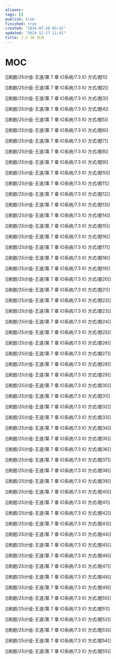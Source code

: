 ```yaml
---
aliases: 
tags: []
publish: true
finished: true
created: "2024-07-20 03:42"
updated: "2024-11-17 11:41"
title: 7.3 IO 方式
---
```

# MOC

[[刷题/25计组-王道/第 7 章 IO系统/7.3 IO 方式/题1]]

[[刷题/25计组-王道/第 7 章 IO系统/7.3 IO 方式/题2]]

[[刷题/25计组-王道/第 7 章 IO系统/7.3 IO 方式/题3]]

[[刷题/25计组-王道/第 7 章 IO系统/7.3 IO 方式/题4]]

[[刷题/25计组-王道/第 7 章 IO系统/7.3 IO 方式/题5]]

[[刷题/25计组-王道/第 7 章 IO系统/7.3 IO 方式/题6]]

[[刷题/25计组-王道/第 7 章 IO系统/7.3 IO 方式/题7]]

[[刷题/25计组-王道/第 7 章 IO系统/7.3 IO 方式/题8]]

[[刷题/25计组-王道/第 7 章 IO系统/7.3 IO 方式/题9]]

[[刷题/25计组-王道/第 7 章 IO系统/7.3 IO 方式/题10]]

[[刷题/25计组-王道/第 7 章 IO系统/7.3 IO 方式/题11]]

[[刷题/25计组-王道/第 7 章 IO系统/7.3 IO 方式/题12]]

[[刷题/25计组-王道/第 7 章 IO系统/7.3 IO 方式/题13]]

[[刷题/25计组-王道/第 7 章 IO系统/7.3 IO 方式/题14]]

[[刷题/25计组-王道/第 7 章 IO系统/7.3 IO 方式/题15]]

[[刷题/25计组-王道/第 7 章 IO系统/7.3 IO 方式/题16]]

[[刷题/25计组-王道/第 7 章 IO系统/7.3 IO 方式/题17]]

[[刷题/25计组-王道/第 7 章 IO系统/7.3 IO 方式/题18]]

[[刷题/25计组-王道/第 7 章 IO系统/7.3 IO 方式/题19]]

[[刷题/25计组-王道/第 7 章 IO系统/7.3 IO 方式/题20]]

[[刷题/25计组-王道/第 7 章 IO系统/7.3 IO 方式/题21]]

[[刷题/25计组-王道/第 7 章 IO系统/7.3 IO 方式/题22]]

[[刷题/25计组-王道/第 7 章 IO系统/7.3 IO 方式/题23]]

[[刷题/25计组-王道/第 7 章 IO系统/7.3 IO 方式/题24]]

[[刷题/25计组-王道/第 7 章 IO系统/7.3 IO 方式/题25]]

[[刷题/25计组-王道/第 7 章 IO系统/7.3 IO 方式/题26]]

[[刷题/25计组-王道/第 7 章 IO系统/7.3 IO 方式/题27]]

[[刷题/25计组-王道/第 7 章 IO系统/7.3 IO 方式/题28]]

[[刷题/25计组-王道/第 7 章 IO系统/7.3 IO 方式/题29]]

[[刷题/25计组-王道/第 7 章 IO系统/7.3 IO 方式/题30]]

[[刷题/25计组-王道/第 7 章 IO系统/7.3 IO 方式/题31]]

[[刷题/25计组-王道/第 7 章 IO系统/7.3 IO 方式/题32]]

[[刷题/25计组-王道/第 7 章 IO系统/7.3 IO 方式/题33]]

[[刷题/25计组-王道/第 7 章 IO系统/7.3 IO 方式/题34]]

[[刷题/25计组-王道/第 7 章 IO系统/7.3 IO 方式/题35]]

[[刷题/25计组-王道/第 7 章 IO系统/7.3 IO 方式/题36]]

[[刷题/25计组-王道/第 7 章 IO系统/7.3 IO 方式/题37]]

[[刷题/25计组-王道/第 7 章 IO系统/7.3 IO 方式/题38]]

[[刷题/25计组-王道/第 7 章 IO系统/7.3 IO 方式/题39]]

[[刷题/25计组-王道/第 7 章 IO系统/7.3 IO 方式/题40]]

[[刷题/25计组-王道/第 7 章 IO系统/7.3 IO 方式/题41]]

[[刷题/25计组-王道/第 7 章 IO系统/7.3 IO 方式/题42]]

[[刷题/25计组-王道/第 7 章 IO系统/7.3 IO 方式/题43]]

[[刷题/25计组-王道/第 7 章 IO系统/7.3 IO 方式/题44]]

[[刷题/25计组-王道/第 7 章 IO系统/7.3 IO 方式/题45]]

[[刷题/25计组-王道/第 7 章 IO系统/7.3 IO 方式/题46]]

[[刷题/25计组-王道/第 7 章 IO系统/7.3 IO 方式/题47]]

[[刷题/25计组-王道/第 7 章 IO系统/7.3 IO 方式/题48]]

[[刷题/25计组-王道/第 7 章 IO系统/7.3 IO 方式/题49]]

[[刷题/25计组-王道/第 7 章 IO系统/7.3 IO 方式/题50]]

[[刷题/25计组-王道/第 7 章 IO系统/7.3 IO 方式/题51]]

[[刷题/25计组-王道/第 7 章 IO系统/7.3 IO 方式/题52]]

[[刷题/25计组-王道/第 7 章 IO系统/7.3 IO 方式/题53]]

[[刷题/25计组-王道/第 7 章 IO系统/7.3 IO 方式/题54]]

[[刷题/25计组-王道/第 7 章 IO系统/7.3 IO 方式/题55]]

